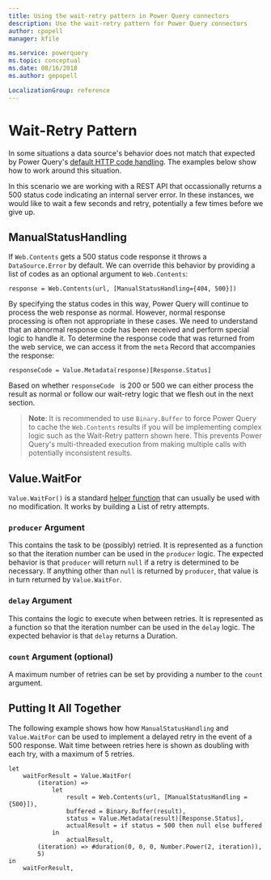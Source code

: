```yaml
---
title: Using the wait-retry pattern in Power Query connectors
description: Use the wait-retry pattern for Power Query connectors
author: cpopell
manager: kfile

ms.service: powerquery
ms.topic: conceptual
ms.date: 08/16/2018
ms.author: gepopell

LocalizationGroup: reference
---
```


# Wait-Retry Pattern

In some situations a data source's behavior does not match that expected by Power Query's [default HTTP code handling](HandlingStatusCodes.md). The examples below show how to work around this situation.

In this scenario we are working with a REST API that occassionally returns a 500 status code indicating an internal server error. In these instances, we would like to wait a few seconds and retry, potentially a few times before we give up.

## ManualStatusHandling
If `Web.Contents` gets a 500 status code response it throws a `DataSource.Error` by default. We can override this behavior by providing a list of codes as an optional argument to `Web.Contents`:

```
response = Web.Contents(url, [ManualStatusHandling={404, 500}])
``` 

By specifying the status codes in this way, Power Query will continue to process the web response as normal. However, normal response processing is often not appropriate in these cases. We need to understand that an abnormal response code has been received and perform special logic to handle it. To determine the response code that was returned from the web service, we can access it from the `meta` Record that accompanies the response:

```
responseCode = Value.Metadata(response)[Response.Status]
```

Based on whether `responseCode ` is 200 or 500 we can either process the result as normal or follow our wait-retry logic that we flesh out in the next section.

> **Note**: It is recommended to use `Binary.Buffer` to force Power Query to cache the `Web.Contents` results if you will be implementing complex logic such as the Wait-Retry pattern shown here. This prevents Power Query's multi-threaded execution from making multiple calls with potentially inconsistent results.

## Value.WaitFor
`Value.WaitFor()` is a standard [helper function](HelperFunctions.md) that can usually be used with no modification. It works by building a List of retry attempts.

### `producer` Argument
This contains the task to be (possibly) retried. It is represented as a function so that the iteration number can be used in the `producer` logic. The expected behavior is that `producer` will return `null` if a retry is determined to be necessary. If anything other than `null` is returned by `producer`, that value is in turn returned by `Value.WaitFor`.

### `delay` Argument
This contains the logic to execute when between retries. It is represented as a function so that the iteration number can be used in the `delay` logic. The expected behavior is that `delay` returns a Duration.

### `count` Argument (optional)
A maximum number of retries can be set by providing a number to the `count` argument.

## Putting It All Together
The following example shows how how `ManualStatusHandling` and `Value.WaitFor` can be used to implement a delayed retry in the event of a 500 response. Wait time between retries here is shown as doubling with each try, with a maximum of 5 retries.
```
let
    waitForResult = Value.WaitFor(
        (iteration) =>
            let
                result = Web.Contents(url, [ManualStatusHandling = {500}]), 
                buffered = Binary.Buffer(result),
                status = Value.Metadata(result)[Response.Status],
                actualResult = if status = 500 then null else buffered
            in
                actualResult,
        (iteration) => #duration(0, 0, 0, Number.Power(2, iteration)),
        5)
in
    waitForResult,
```
